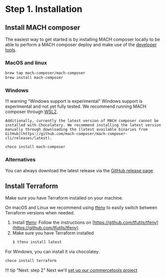 # Step 1. Installation

## Install MACH composer
The easiest way to get started is by installing MACH composer locally to be able
to perform a MACH composer deploy and make use of the
[developer tools](../topics/development/workflow.md).


### MacOS and linux
```bash
brew tap mach-composer/mach-composer
brew install mach-composer
```

### Windows

!!! warning "Windows support is experimental"
    Windows support is experimental and not yet fully tested. We recommend running MACH composer through [WSL2](https://learn.microsoft.com/en-us/windows/wsl/install).

    Additionally, currently the latest version of MACH composer cannot be installed with Chocolatery. We recommend installing the latest version manually through downloading the [latest available binaries from GitHub](https://github.com/mach-composer/mach-composer-cli/releases/latest).

```ps
choco install mach-composer
```

### Alternatives
You can always download the latest release via the [GitHub release page](https://github.com/mach-composer/mach-composer-cli/releases)


## Install Terraform
Make sure you have Terraform installed on your machine.

On macOS and Linux we recommend using [tfenv](https://github.com/tfutils/tfenv)
to easily switch between Terraform versions when needed.

1. Install [tfenv](https://github.com/tfutils/tfenv): Follow the instructions on [https://github.com/tfutils/tfenv](https://github.com/tfutils/tfenv)
2. Make sure you have Terraform installed
   ```bash
   $ tfenv install latest
   ```

For Windows, you can install it via chocolatey.

```ps
choco install terraform
```


!!! tip "Next: step 2"
    Next we'll [set up our commercetools project](./step-2-setup-ct.md)
